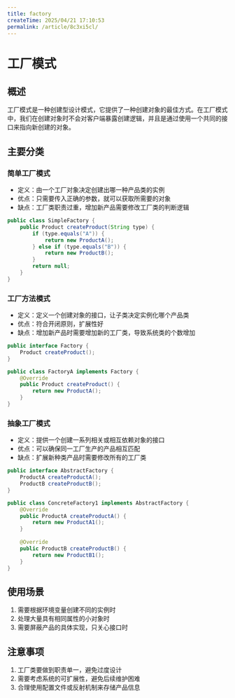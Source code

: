 ```yaml
---
title: factory
createTime: 2025/04/21 17:10:53
permalink: /article/8c3xi5cl/
---
```

# 工厂模式

## 概述

工厂模式是一种创建型设计模式，它提供了一种创建对象的最佳方式。在工厂模式中，我们在创建对象时不会对客户端暴露创建逻辑，并且是通过使用一个共同的接口来指向新创建的对象。

## 主要分类

### 简单工厂模式

- 定义：由一个工厂对象决定创建出哪一种产品类的实例
- 优点：只需要传入正确的参数，就可以获取所需要的对象
- 缺点：工厂类职责过重，增加新产品需要修改工厂类的判断逻辑

```java
public class SimpleFactory {
    public Product createProduct(String type) {
        if (type.equals("A")) {
            return new ProductA();
        } else if (type.equals("B")) {
            return new ProductB();
        }
        return null;
    }
}
```

### 工厂方法模式

- 定义：定义一个创建对象的接口，让子类决定实例化哪个产品类
- 优点：符合开闭原则，扩展性好
- 缺点：增加新产品时需要增加新的工厂类，导致系统类的个数增加

```java
public interface Factory {
    Product createProduct();
}

public class FactoryA implements Factory {
    @Override
    public Product createProduct() {
        return new ProductA();
    }
}
```

### 抽象工厂模式

- 定义：提供一个创建一系列相关或相互依赖对象的接口
- 优点：可以确保同一工厂生产的产品相互匹配
- 缺点：扩展新种类产品时需要修改所有的工厂类

```java
public interface AbstractFactory {
    ProductA createProductA();
    ProductB createProductB();
}

public class ConcreteFactory1 implements AbstractFactory {
    @Override
    public ProductA createProductA() {
        return new ProductA1();
    }
    
    @Override
    public ProductB createProductB() {
        return new ProductB1();
    }
}
```

## 使用场景

1. 需要根据环境变量创建不同的实例时
2. 处理大量具有相同属性的小对象时
3. 需要屏蔽产品的具体实现，只关心接口时

## 注意事项

1. 工厂类要做到职责单一，避免过度设计
2. 需要考虑系统的可扩展性，避免后续维护困难
3. 合理使用配置文件或反射机制来存储产品信息